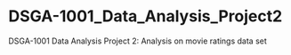 # DSGA-1001_Data_Analysis_Project2
DSGA-1001 Data Analysis Project 2: Analysis on movie ratings data set

